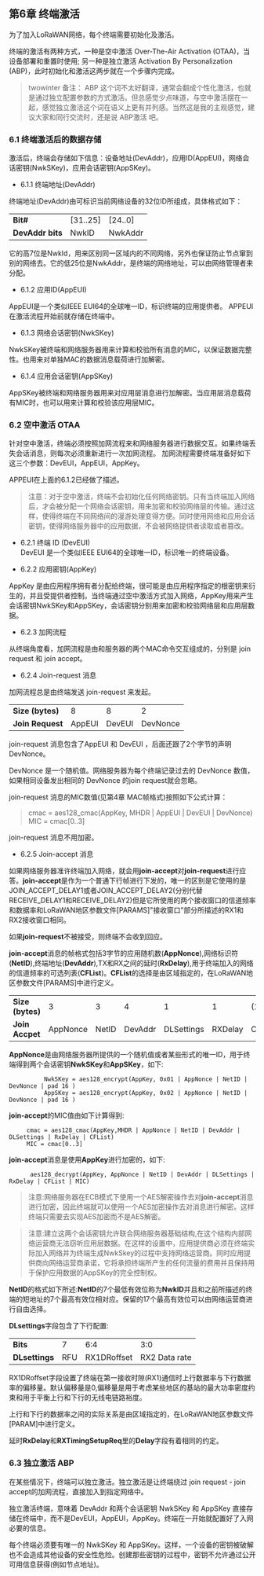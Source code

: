 

## **第6章 终端激活**

为了加入LoRaWAN网络，每个终端需要初始化及激活。

终端的激活有两种方式，一种是空中激活 Over-The-Air Activation (OTAA)，当设备部署和重置时使用; 另一种是独立激活 Activation By Personalization (ABP)，此时初始化和激活这两步就在一个步骤内完成。

> twowinter 备注： ABP 这个词不太好翻译，通常会翻成个性化激活，也就是通过独立配置参数的方式激活。但总感觉少点味道，与空中激活摆在一起，感觉独立激活这个词在语义上更有并列感。当然这是我的主观感觉，建议大家和同行交流时，还是说 ABP激活 吧。

### <a name="6.1">6.1 终端激活后的数据存储</a>

激活后，终端会存储如下信息：设备地址(DevAddr)，应用ID(AppEUI)，网络会话密钥(NwkSKey)，应用会话密钥(AppSKey)。

- 6.1.1 终端地址(DevAddr)

终端地址(DevAddr)由可标识当前网络设备的32位ID所组成，具体格式如下：

<table>
   <tr>
      <td><b>Bit#</b></td>
      <td>[31..25]</td>
      <td>[24..0]</td>
   </tr>
   <tr>
      <td><b>DevAddr bits</b></td>
      <td>NwkID</td>
      <td>NwkAddr</td>
   </tr>
</table>

它的高7位是NwkId，用来区别同一区域内的不同网络，另外也保证防止节点窜到别的网络去。它的低25位是NwkAddr，是终端的网络地址，可以由网络管理者来分配。

- 6.1.2 应用ID(AppEUI)

AppEUI是一个类似IEEE EUI64的全球唯一ID，标识终端的应用提供者。
APPEUI在激活流程开始前就存储在终端中。

- 6.1.3 网络会话密钥(NwkSKey)

NwkSKey被终端和网络服务器用来计算和校验所有消息的MIC，以保证数据完整性。也用来对单独MAC的数据消息载荷进行加解密。

- 6.1.4 应用会话密钥(AppSKey)

AppSKey被终端和网络服务器用来对应用层消息进行加解密。当应用层消息载荷有MIC时，也可以用来计算和校验该应用层MIC。

### <a name="6.2">6.2 空中激活 OTAA</a>

针对空中激活，终端必须按照加网流程来和网络服务器进行数据交互。如果终端丢失会话消息，则每次必须重新进行一次加网流程。
加网流程需要终端准备好如下这三个参数：DevEUI，AppEUI，AppKey。

APPEUI在上面的6.1.2已经做了描述。

> 注意：对于空中激活，终端不会初始化任何网络密钥。只有当终端加入网络后，才会被分配一个网络会话密钥，用来加密和校验网络层的传输。通过这样，使得终端在不同网络间的漫游处理变得方便。同时使用网络和应用会话密钥，使得网络服务器中的应用数据，不会被网络提供者读取或者篡改。

- <a name="6.2.1">6.2.1 终端 ID (DevEUI)</a>  
DevEUI 是一个类似IEEE EUI64的全球唯一ID，标识唯一的终端设备。

- <a name="6.2.2">6.2.2 应用密钥(AppKey)</a>  

AppKey 是由应用程序拥有者分配给终端，很可能是由应用程序指定的根密钥来衍生的，并且受提供者控制。当终端通过空中激活方式加入网络，AppKey用来产生会话密钥NwkSKey和AppSKey，会话密钥分别用来加密和校验网络层和应用层数据。

- <a name="6.2.3">6.2.3 加网流程</a>

从终端角度看，加网流程是由和服务器的两个MAC命令交互组成的，分别是 join request 和 join accept。

- <a name="6.2.4">6.2.4 Join-request 消息</a>

加网流程总是由终端发送 join-request 来发起。

<table>
   <tr>
      <td><b>Size (bytes)</b></td>
      <td>8</td>
      <td>8</td>
	  <td>2</td>
   </tr>
   <tr>
      <td><b>Join Request</b></td>
      <td>AppEUI</td>
      <td>DevEUI</td>
	  <td>DevNonce</td>
   </tr>
</table>

join-request 消息包含了AppEUI 和 DevEUI ，后面还跟了2个字节的声明 DevNonce。

DevNonce 是一个随机值。网络服务器为每个终端记录过去的 DevNonce 数值，如果相同设备发出相同的 DevNonce 的join request就会忽略。

join-request 消息的MIC数值(见第4章 MAC帧格式)按照如下公式计算：

> cmac = aes128_cmac(AppKey, MHDR | AppEUI | DevEUI | DevNonce)
> MIC = cmac[0..3]

join-request 消息不用加密。


- <a name="6.2.5">6.2.5 Join-accept 消息</a>

如果网络服务器准许终端加入网络，就会用**join-accept**对**join-request**进行应答。**join-accept**是作为一个普通下行帧进行下发的，唯一的区别是它使用的是JOIN_ACCEPT_DELAY1或者JOIN_ACCEPT_DELAY2(分别代替RECEIVE_DELAY1和RECEIVE_DELAY2)但是它所使用的两个接收窗口的信道频率和数据率和LoRaWAN地区参数文件[PARAMS]"接收窗口"部分所描述的RX1和RX2接收窗口相同。

如果**join-request**不被接受，则终端不会收到回应。

**join-accept**消息的帧格式包括3字节的应用随机数(**AppNonce**),网络标识符(**NetID**),终端地址(**DevAddr**),TX和RX之间的延时(**RxDelay**),用于终端加入的网络的信道频率的可选列表(**CFList**)。**CFList**的选择是由区域指定的，在LoRaWAN地区参数文件[PARAMS]中进行定义。

<table>
   <tr>
      <td><b>Size (bytes)</b></td>
      <td>3</td>
      <td>3</td>
	  <td>4</td>
	  <td>1</td>
	  <td>1</td>
	  <td>(16)Optional</td>
   </tr>
   <tr>
      <td><b>Join Accpet</b></td>
      <td>AppNonce</td>
      <td>NetID</td>
	  <td>DevAddr</td>
	  <td>DLSettings</td>
	  <td>RXDelay</td>
	  <td>CFList</td>
   </tr>
</table>

**AppNonce**是由网络服务器所提供的一个随机值或者某些形式的唯一ID，用于终端得到两个会话密钥**NwkSKey**和**AppSKey**，如下:

              NwkSKey = aes128_encrypt(AppKey, 0x01 | AppNonce | NetID | DevNonce | pad 16 )
              AppSKey = aes128_encrypt(AppKey, 0x02 | AppNonce | NetID | DevNonce | pad 16 )

**join-accept**的MIC值由如下计算得到:

         cmac = aes128_cmac(AppKey,MHDR | AppNonce | NetID | DevAddr | DLSettings | RxDelay | CFList) 
         MIC = cmac[0..3]

**join-accept**消息是使用**AppKey**进行加密的，如下:

          aes128_decrypt(AppKey, AppNonce | NetID | DevAddr | DLSettings | RxDelay | CFList | MIC) 

> 注意:网络服务器在ECB模式下使用一个AES解密操作去对**join-accept**消息进行加密，因此终端就可以使用一个AES加密操作去对消息进行解密。这样终端只需要去实现AES加密而不是AES解密。

> 注意:建立这两个会话密钥允许联合网络服务器基础结构,在这个结构内部网络运营商无法窃听应用层数据。在这样的设置中，应用提供商必须在终端实际加入网络并为终端生成NwkSkey的过程中支持网络运营商。同时应用提供商向网络运营商承诺，它将承担终端所产生的任何流量的费用并且保持用于保护应用数据的AppSKey的完全控制权。

**NetID**的格式如下所述:**NetID**的7个最低有效位称为**NwkID**并且和之前所描述的终端的短地址的7个最高有效位相对应。保留的17个最高有效位可以由网络运营商进行自由选择。

**DLsettings**字段包含了下行配置:

<table>
   <tr>
      <td><b>Bits</b></td>
      <td>7</td>
      <td>6:4</td>
	  <td>3:0</td>
   </tr>
   <tr>
      <td><b>DLsettings</b></td>
      <td>RFU</td>
      <td>RX1DRoffset</td>
	  <td>RX2 Data rate</td>
   </tr>
</table>

RX1DRoffset字段设置了终端在第一接收时隙(RX1)通信时上行数据率与下行数据率的偏移量。默认偏移量是0,偏移量是用于考虑某些地区的基站的最大功率密度约束和用于平衡上行和下行的无线电链路裕度。

上行和下行的数据率之间的实际关系是由区域指定的，在LoRaWAN地区参数文件[PARAM]中进行定义。

延时**RxDelay**和**RXTimingSetupReq**里的**Delay**字段有着相同的约定。

### <a name="6.3">6.3 独立激活 ABP</a>

在某些情况下，终端可以独立激活。独立激活是让终端绕过 join request - join accept的加网流程，直接加入到指定网络中。

独立激活终端，意味着 DevAddr 和两个会话密钥 NwkSKey 和 AppSKey 直接存储在终端中，而不是DevEUI，AppEUI，AppKey。终端在一开始就配置好了入网必要的信息。

每个终端必须要有唯一的 NwkSKey 和 AppSKey。这样，一个设备的密钥被破解也不会造成其他设备的安全性危险。创建那些密钥的过程中，密钥不允许通过公开可用信息获得(例如节点地址)。

